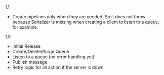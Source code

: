 1.1

- Create pipelines only when they are needed. So it does not throw because Serializer is missing when creating a client to listen to a queue, for example.

1.0

 - Initial Release
 - Create/Delete/Purge Queue
 - Listen to a queue (no error handling yet)
 - Publish message
 - Retry logic for all action if the server is down